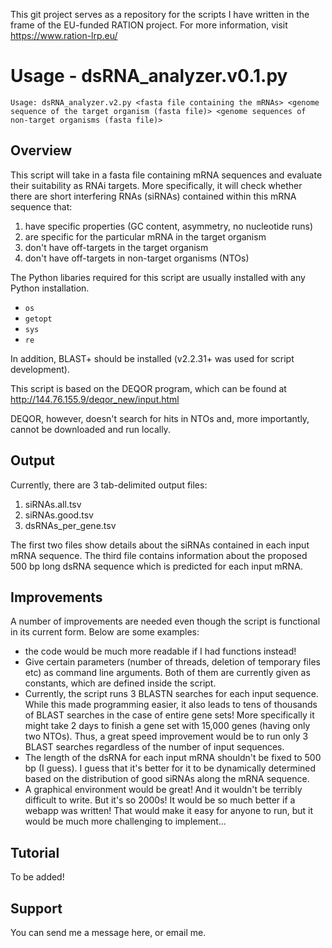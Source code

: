This git project serves as a repository for the scripts I have written in the frame of the EU-funded RATION project. For more information, visit https://www.ration-lrp.eu/

# Usage - dsRNA_analyzer.v0.1.py

```
Usage: dsRNA_analyzer.v2.py <fasta file containing the mRNAs> <genome sequence of the target organism (fasta file)> <genome sequences of non-target organisms (fasta file)>
```


## Overview

This script will take in a fasta file containing  mRNA sequences and evaluate their suitability as RNAi targets. More specifically, it will check whether there are short interfering RNAs (siRNAs) contained within this mRNA sequence that:
 1. have specific properties (GC content, asymmetry, no nucleotide runs)
 2. are specific for the particular mRNA in the target organism
 3. don't have off-targets in the target organism
 4. don't have off-targets in non-target organisms (NTOs)

The Python libaries required for this script are usually installed with any Python installation.
 * `os`
 * `getopt`
 * `sys`
 * `re`

In addition, BLAST+ should be installed (v2.2.31+ was used for script development).


This script is based on the DEQOR program, which can be found at
http://144.76.155.9/deqor_new/input.html

DEQOR, however, doesn't search for hits in NTOs and, more importantly,
cannot be downloaded and run locally.


## Output

Currently, there are 3 tab-delimited output files:
 1. siRNAs.all.tsv
 2. siRNAs.good.tsv
 3. dsRNAs_per_gene.tsv

The first two files show details about the siRNAs contained in each input mRNA sequence. The third file contains information about the proposed 500 bp long dsRNA sequence which is predicted for each input mRNA.


## Improvements

A number of improvements are needed even though the script is functional in its current form. Below are some examples:
 * the code would be much more readable if I had functions instead!
 * Give certain parameters (number of threads, deletion of temporary files etc) as command line arguments. Both of them are currently given as constants, which are defined inside the script.
 * Currently, the script runs 3 BLASTN searches for each input sequence. While this made programming easier, it also leads to tens of thousands of BLAST searches in the case of entire gene sets! More specifically it might take 2 days to finish a gene set with 15,000 genes (having only two NTOs). Thus, a great speed improvement would be to run only 3 BLAST searches regardless of the number of input sequences.
 * The length of the dsRNA for each input mRNA shouldn't be fixed to 500 bp (I guess). I guess that it's better for it to be dynamically determined based on the distribution of good siRNAs along the mRNA sequence.
 * A graphical environment would be great! And it wouldn't be terribly difficult to write. But it's so 2000s! It would be so much better if a webapp was written! That would make it easy for anyone to run, but it would be much more challenging to implement...


## Tutorial

To be added!


## Support
You can send me a message here, or email me.
